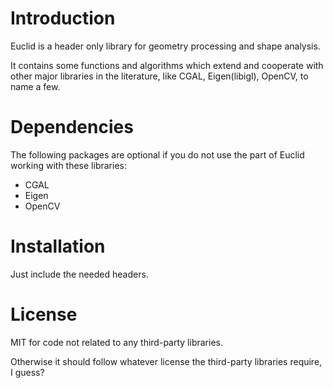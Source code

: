 # Introduction

Euclid is a header only library for geometry processing and shape analysis.

It contains some functions and algorithms which extend and cooperate with other major libraries in the literature, like CGAL, Eigen(libigl), OpenCV, to name a few.

# Dependencies

The following packages are optional if you do not use the part of Euclid working with these libraries:
- CGAL
- Eigen
- OpenCV

# Installation

Just include the needed headers.

# License

MIT for code not related to any third-party libraries.

Otherwise it should follow whatever license the third-party libraries require, I guess?
